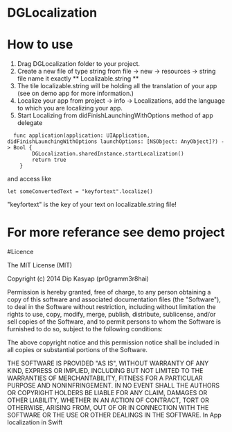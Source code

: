 # DGLocalization
# How to use
1. Drag DGLocalization folder to your project.
2. Create a new file of type string from file -> new -> resources -> string file  name it exactly ** Localizable.string **
3. The tile localizable.string will be holding all the translation of your app (see on demo app for more information.)
4. Localize your app from  project -> info -> Localizations, add the language to which you are localizing your app.
5. Start Localizing from didFinishLaunchingWithOptions method of app delegate
 
``` 
  func application(application: UIApplication, didFinishLaunchingWithOptions launchOptions: [NSObject: AnyObject]?) -> Bool {
        DGLocalization.sharedInstance.startLocalization()
        return true
    }
```
 and access like  
 ```
let someConvertedText = "keyfortext".localize()
```

"keyfortext" is the key of your text on localizable.string file! 


# For more referance see demo project

#Licence

The MIT License (MIT)

Copyright (c) 2014 Dip Kasyap (pr0gramm3r8hai)

Permission is hereby granted, free of charge, to any person obtaining a copy
of this software and associated documentation files (the "Software"), to deal
in the Software without restriction, including without limitation the rights
to use, copy, modify, merge, publish, distribute, sublicense, and/or sell
copies of the Software, and to permit persons to whom the Software is
furnished to do so, subject to the following conditions:

The above copyright notice and this permission notice shall be included in all
copies or substantial portions of the Software.

THE SOFTWARE IS PROVIDED "AS IS", WITHOUT WARRANTY OF ANY KIND, EXPRESS OR
IMPLIED, INCLUDING BUT NOT LIMITED TO THE WARRANTIES OF MERCHANTABILITY,
FITNESS FOR A PARTICULAR PURPOSE AND NONINFRINGEMENT. IN NO EVENT SHALL THE
AUTHORS OR COPYRIGHT HOLDERS BE LIABLE FOR ANY CLAIM, DAMAGES OR OTHER
LIABILITY, WHETHER IN AN ACTION OF CONTRACT, TORT OR OTHERWISE, ARISING FROM,
OUT OF OR IN CONNECTION WITH THE SOFTWARE OR THE USE OR OTHER DEALINGS IN THE
SOFTWARE.
In App localization in Swift
